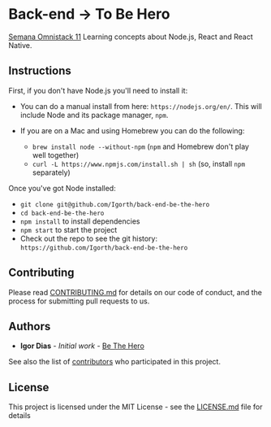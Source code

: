 # Back-end -> To Be Hero

[Semana Omnistack 11](https://rocketseat.com.br/)
Learning concepts about Node.js, React and React Native.

## Instructions

First, if you don't have Node.js you'll need to install it:
* You can do a manual install from here: `https://nodejs.org/en/`. This will include Node and its package manager, `npm`.

* If you are on a Mac and using Homebrew you can do the following:
  + `brew install node --without-npm` (`npm` and Homebrew don't play well together)
  + `curl -L https://www.npmjs.com/install.sh | sh` (so, install `npm` separately)


Once you've got Node installed:
* `git clone git@github.com/Igorth/back-end-be-the-hero`
* `cd back-end-be-the-hero`
* `npm install` to install dependencies
* `npm start` to start the project
* Check out the repo to see the git history: `https://github.com/Igorth/back-end-be-the-hero`


## Contributing

Please read [CONTRIBUTING.md](https://github.com/Igorth/back-end-be-the-hero/blob/master/CONTRIBUTING.md) for details on our code of conduct, and the process for submitting pull requests to us.

## Authors

* **Igor Dias** - *Initial work* - [Be The Hero](https://github.com/Igorth/back-end-be-the-hero)

See also the list of [contributors](https://github.com/your/back-end-be-the-hero/contributors) who participated in this project.

## License

This project is licensed under the MIT License - see the [LICENSE.md](LICENSE.md) file for details
